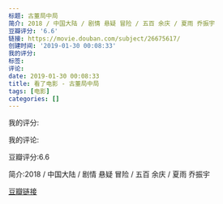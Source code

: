 ```yaml
---
标题: 古董局中局
简介: 2018 / 中国大陆 / 剧情 悬疑 冒险 / 五百 余庆 / 夏雨 乔振宇
豆瓣评分: '6.6'
链接: https://movie.douban.com/subject/26675617/
创建时间: '2019-01-30 00:08:33'
我的评分:
标签:
评论:
date: 2019-01-30 00:08:33
title: 看了电影 - 古董局中局
tags: [电影]
categories: []
---
```


我的评分:

我的评论:

豆瓣评分:6.6

简介:2018 / 中国大陆 / 剧情 悬疑 冒险 / 五百 余庆 / 夏雨 乔振宇

[豆瓣链接](https://movie.douban.com/subject/26675617/)

